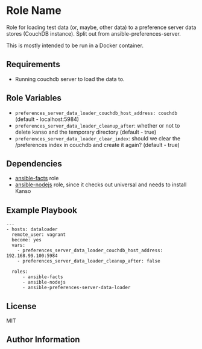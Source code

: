 Role Name
=========

Role for loading test data (or, maybe, other data) to a preference server data stores (CouchDB instance). Split out from ansible-preferences-server.

This is mostly intended to be run in a Docker container.

Requirements
------------

* Running couchdb server to load the data to.

Role Variables
--------------

* `preferences_server_data_loader_couchdb_host_address: couchdb` (default - localhost:5984)
* `preferences_server_data_loader_cleanup_after`: whether or not to delete kanso and the temporary directory (default - true)
* `preferences_server_data_loader_clear_index`: should we clear the /preferences index in couchdb and create it again? (default - true)

Dependencies
------------

* [ansible-facts](https://github.com/idi-ops/ansible-facts) role
* [ansible-nodejs](https://github.com/idi-ops/ansible-nodejs) role, since it checks out universal and needs to install Kanso

Example Playbook
----------------

```
---
- hosts: dataloader
  remote_user: vagrant
  become: yes
  vars:
    - preferences_server_data_loader_couchdb_host_address: 192.168.99.100:5984
    - preferences_server_data_loader_cleanup_after: false

  roles:
      - ansible-facts
      - ansible-nodejs
      - ansible-preferences-server-data-loader
  ```

License
-------

MIT

Author Information
------------------
